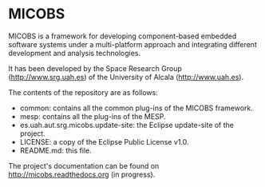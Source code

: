 MICOBS
======

MICOBS is a framework for developing component-based embedded software systems
under a multi-platform approach and integrating different development and
analysis technologies.

It has been developed by the Space Research Group (http://www.srg.uah.es) 
of the University of Alcala (http://www.uah.es).

The contents of the repository are as follows:

- common: contains all the common plug-ins of the MICOBS framework.
- mesp: contains all the plug-ins of the MESP.
- es.uah.aut.srg.micobs.update-site: the Eclipse update-site of the project.
- LICENSE: a copy of the Eclipse Public License v1.0.
- README.md: this file.

The project's documentation can be found on http://micobs.readthedocs.org (in progress).
